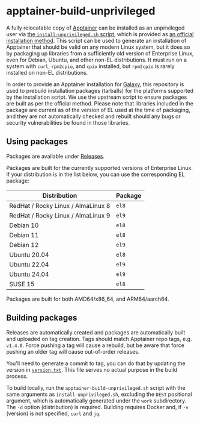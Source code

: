 apptainer-build-unprivileged
============================

A fully relocatable copy of [Apptainer][apptainer] can be installed as an unprivileged user via [the
`install-unprivileged.sh` script][install-unprivileged-sh], which is provided as [an official installation
method][apptainer-install-doc]. This script can be used to generate an installation of Apptainer that should be valid on
any modern Linux system, but it does so by packaging up libraries from a sufficiently old version of Enterprise Linux,
even for Debian, Ubuntu, and other non-EL distributions. It must run on a system with `curl`, `rpm2cpio`, and `cpio`
installed, but `rpm2cpio` is rarely installed on non-EL distributions.

In order to provide an Apptainer installation for [Galaxy][galaxy], this repository is used to prebuild installation
packages (tarballs) for the platforms supported by the installation script. We use the upstream script to ensure
packages are built as per the official method. Please note that libraries included in the package are current as of the
version of EL used at the time of packaging, and they are not automatically checked and rebuilt should any bugs or
security vulnerabilities be found in those libraries.

Using packages
--------------

Packages are available under [Releases][releases].

Packages are built for the currently supported versions of Enterprise Linux. If your distribution is in the list below,
you can use the corresponding EL package:

| Distribution | Package |
| --- | --- |
| RedHat / Rocky Linux / AlmaLinux 8 | `el8` |
| RedHat / Rocky Linux / AlmaLinux 9 | `el9` |
| Debian 10 | `el8` |
| Debian 11 | `el8` |
| Debian 12 | `el9` |
| Ubuntu 20.04 | `el8` |
| Ubuntu 22.04 | `el9` |
| Ubuntu 24.04 | `el9` |
| SUSE 15 | `el8` |

Packages are built for both AMD64/x86_64, and ARM64/aarch64.

Building packages
-----------------

Releases are automatically created and packages are automatically built and uploaded on tag creation. Tags should match
Apptainer repo tags, e.g. `v1.4.0`. Force pushing a tag will cause a rebuild, but be aware that force pushing an older
tag will cause out-of-order releases.

You'll need to generate a commit to tag, you can do that by updating the version in [`version.txt`](version.txt). This
file serves no actual purpose in the build process.

To build locally, run the `apptainer-build-unprivileged.sh` script with the same arguments as `install-unprivileged.sh`,
excluding the `DEST` positional argument, which is automatically generated under the `work` subdirectory. The `-d`
option (distribution) is required. Building requires Docker and, if `-v` (version) is not specified, `curl` and `jq`.

[apptainer-install-doc]: https://apptainer.org/docs/admin/1.4/installation.html#install-unprivileged-from-pre-built-binaries
[apptainer]: https://apptainer.org/
[install-unprivileged-sh]: https://github.com/apptainer/apptainer/blob/main/tools/install-unprivileged.sh
[galaxy]: https://galaxyproject.org/
[releases]: https://github.com/galaxyproject/apptainer-build-unprivileged/releases
